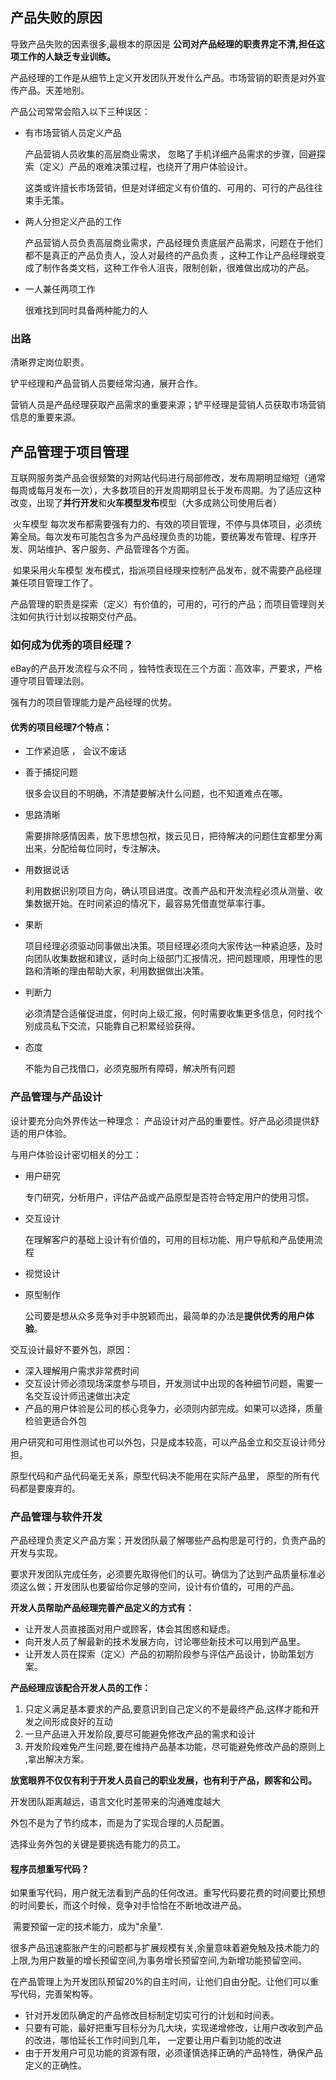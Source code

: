 ## 产品失败的原因

导致产品失败的因素很多,最根本的原因是 **公司对产品经理的职责界定不清,担任这项工作的人缺乏专业训练。**

产品经理的工作是从细节上定义开发团队开发什么产品。市场营销的职责是对外宣传产品。天差地别。

产品公司常常会陷入以下三种误区：

* 有市场营销人员定义产品

  产品营销人员收集的高层商业需求， 忽略了手机详细产品需求的步骤，回避探索（定义）产品的艰难决策过程，也绕开了用户体验设计。

  这类或许擅长市场营销，但是对详细定义有价值的、可用的、可行的产品往往束手无策。

* 两人分担定义产品的工作

  产品营销人员负责高层商业需求，产品经理负责底层产品需求，问题在于他们都不是真正的产品负责人，没人对最终的产品负责 ，这种工作让产品经理蜕变成了制作各类文档，这种工作令人沮丧，限制创新，很难做出成功的产品。

* 一人兼任两项工作

  很难找到同时具备两种能力的人

### 出路

清晰界定岗位职责。

铲平经理和产品营销人员要经常沟通，展开合作。

营销人员是产品经理获取产品需求的重要来源；铲平经理是营销人员获取市场营销信息的重要来源。

## 产品管理于项目管理

​	互联网服务类产品会很频繁的对网站代码进行局部修改，发布周期明显缩短（通常每周或每月发布一次），大多数项目的开发周期明显长于发布周期。为了适应这种改变，出现了**并行开发**和**火车模型发布**模型（大多成熟公司使用后者）

​	火车模型 每次发布都需要强有力的、有效的项目管理，不停与具体项目，必须统筹全局。每次发布可能包含多为产品经理负责的功能，要统筹发布管理、程序开发、网站维护、客户服务、产品管理各个方面。

​	如果采用火车模型 发布模式，指派项目经理来控制产品发布，就不需要产品经理兼任项目管理工作了。

​	产品管理的职责是探索（定义）有价值的，可用的，可行的产品；而项目管理则关注如何执行计划以按期交付产品。

### 如何成为优秀的项目经理？

eBay的产品开发流程与众不同 ，独特性表现在三个方面：高效率，严要求，严格遵守项目管理法则。

强有力的项目管理能力是产品经理的优势。

#### 优秀的项目经理7个特点：

* 工作紧迫感 ， 会议不废话

* 善于捕捉问题

  很多会议目的不明确，不清楚要解决什么问题，也不知道难点在哪。

* 思路清晰

  需要排除感情因素，放下思想包袱，拨云见日，把待解决的问题住宜都里分离出来，分配给每位同时，专注解决。

* 用数据说话

  利用数据识别项目方向，确认项目进度。改善产品和开发流程必须从测量、收集数据开始。在时间紧迫的情况下，最容易凭借直觉草率行事。

* 果断

  项目经理必须驱动同事做出决策。项目经理必须向大家传达一种紧迫感，及时向团队收集数据和建议，适时向上级部门汇报情况，把问题理顺，用理性的思路和清晰的理由帮助大家，利用数据做出决策。

* 判断力

  必须清楚合适催促进度，何时向上级汇报，何时需要收集更多信息，何时找个别成员私下交流，只能靠自己积累经验获得。

* 态度

  不能为自己找借口，必须克服所有障碍，解决所有问题

### 产品管理与产品设计

设计要充分向外界传达一种理念： 产品设计对产品的重要性。好产品必须提供舒适的用户体验。

与用户体验设计密切相关的分工：

* 用户研究

  专门研究，分析用户，评估产品或产品原型是否符合特定用户的使用习惯。

* 交互设计 

  在理解客户的基础上设计有价值的，可用的目标功能、用户导航和产品使用流程

* 视觉设计

* 原型制作

  公司要是想从众多竞争对手中脱颖而出，最简单的办法是**提供优秀的用户体验**。

交互设计最好不要外包，原因：

* 深入理解用户需求非常费时间
* 交互设计师必须现场深度参与项目，开发测试中出现的各种细节问题，需要一名交互设计师迅速做出决定
* 产品的用户体验是公司的核心竞争力，必须则内部完成。如果可以选择，质量检验更适合外包

用户研究和可用性测试也可以外包，只是成本较高，可以产品金立和交互设计师分担。

原型代码和产品代码毫无关系，原型代码决不能用在实际产品里， 原型的所有代码都是要废弃的。

### 产品管理与软件开发

产品经理负责定义产品方案；开发团队最了解哪些产品构思是可行的，负责产品的开发与实现。

要求开发团队完成任务，必须要先取得他们的认可。确信为了达到产品质量标准必须这么做；开发团队也要留给你足够的空间，设计有价值的，可用的产品。

**开发人员帮助产品经理完善产品定义的方式有：**

* 让开发人员直接面对用户或顾客，体会其困惑和疑虑。
* 向开发人员了解最新的技术发展方向，讨论哪些新技术可以用到产品里。
* 让开发人员在探索（定义）产品的初期阶段参与评估产品设计，协助策划方案。

**产品经理应该配合开发人员的工作：**

1. 只定义满足基本要求的产品,要意识到自己定义的不是最终产品,这样才能和开发之间形成良好的互动
2. 一旦产品进入开发阶段,要尽可能避免修改产品的需求和设计
3. 开发阶段难免产生问题,要在维持产品基本功能，尽可能避免修改产品的原则上 ,拿出解决方案。

**放宽眼界不仅仅有利于开发人员自己的职业发展，也有利于产品，顾客和公司。**

开发团队距离越远，语言文化时差带来的沟通难度越大



外包不是为了节约成本，而是为了实现合理的人员配置。

选择业务外包的关键是要挑选有能力的员工。

#### 程序员想重写代码？

​	如果重写代码，用户就无法看到产品的任何改进。重写代码要花费的时间要比预想的时间要长，而这个时候，竞争对手恰恰在不断地改进产品。

​	需要预留一定的技术能力，成为"余量".

​	很多产品迅速膨胀产生的问题都与扩展规模有关,余量意味着避免触及技术能力的上限,为用户数量的增长预留空间,为事务增长预留空间,为新增功能预留空间。

在产品管理上为开发团队预留20%的自主时间，让他们自由分配。让他们可以重写代码，完善架构等。

* 针对开发团队确定的产品修改目标制定切实可行的计划和时间表。
* 只要有可能，最好把重写目标分为几大块，实现递增修改，让用户改收到产品的改进，哪怕延长工作时间到几年， 一定要让用户看到功能的改进
* 由于开发用户可见功能的资源有限，必须谨慎选择正确的产品特性，确保产品定义的正确性。

